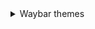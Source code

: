 <details> 
  <summary> Waybar themes </summary>  
  - **Monochrome**
<details> 
       <summary>Here's an image, just in case:</summary>
     </details>
     </details>

